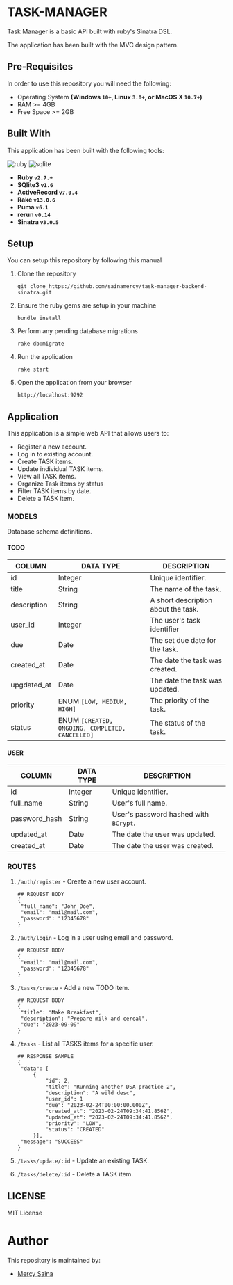 # TASK-MANAGER
Task Manager is a basic API built with ruby's Sinatra DSL. 

The application has been built with the MVC design pattern.

## Pre-Requisites
In order to use this repository you will need the following:

- Operating System **(Windows `10+`, Linux `3.8+`, or MacOS X `10.7+`)**
- RAM >= 4GB
- Free Space >= 2GB

## Built With
This application has been built with the following tools:

![ruby](https://img.shields.io/badge/Ruby-CC342D?style=for-the-badge&logo=ruby&logoColor=white)
![sqlite](https://img.shields.io/badge/SQLite-07405E?style=for-the-badge&logo=sqlite&logoColor=white)


- **Ruby `v2.7.+`**
- **SQlite3 `v1.6`**
- **ActiveRecord `v7.0.4`**
- **Rake `v13.0.6`**
- **Puma `v6.1`**
- **rerun `v0.14`**
- **Sinatra `v3.0.5`**

## Setup
You can setup this repository by following this manual

1. Clone the repository
    ```{shell}
   git clone https://github.com/sainamercy/task-manager-backend-sinatra.git
   ```
2. Ensure the ruby gems are setup in your machine
    ```{shell}
   bundle install
   ```
3. Perform any pending database migrations
   ```{shell}
   rake db:migrate
   ```
4. Run the application
    ```{shell}
    rake start
    ```
5. Open the application from your browser
    ```
   http://localhost:9292
   ```
   
## Application
This application is a simple web API that allows users to:

- Register a new account.
- Log in to existing account.
- Create TASK items.
- Update individual TASK items.
- View all TASK items.
- Organize Task items by status
- Filter TASK items by date.
- Delete a TASK item.

### MODELS
Database schema definitions.

#### TODO

| COLUMN      | DATA TYPE                                       | DESCRIPTION                         | 
|-------------|-------------------------------------------------|-------------------------------------|
| id          | Integer                                         | Unique identifier.                  |
| title       | String                                          | The name of the task.               |
| description | String                                          | A short description about the task. |
| user_id     | Integer                                         | The user's task identifier          |
| due         | Date                                            | The set due date for the task.      |
| created_at  | Date                                            | The date the task was created.      |
| upgdated_at | Date                                            | The date the task was updated.      |
| priority    | ENUM `[LOW, MEDIUM, HIGH]`                      | The priority of the task.           |
| status      | ENUM `[CREATED, ONGOING, COMPLETED, CANCELLED]` | The status of the task.             |


#### USER
| COLUMN        | DATA TYPE | DESCRIPTION                           | 
|---------------|-----------|---------------------------------------|
| id            | Integer   | Unique identifier.                    |
| full_name     | String    | User's full name.                     |
| password_hash | String    | User's password hashed with `BCrypt`. |
| updated_at    | Date      | The date the user was updated.        |
| created_at    | Date      | The date the user was created.        |


### ROUTES

1. `/auth/register` - Create a new user account.
   
   ```{json}
   ## REQUEST BODY
   {
    "full_name": "John Doe",
    "email": "mail@mail.com",
    "password": "12345678"
   }
   ```
2. `/auth/login` - Log in a user using email and password.

   ```{json}
   ## REQUEST BODY
   {
    "email": "mail@mail.com",
    "password": "12345678"
   }
   ```
3. `/tasks/create` - Add a new TODO item.

   ```{json}
   ## REQUEST BODY
   {
    "title": "Make Breakfast",
    "description": "Prepare milk and cereal",
    "due": "2023-09-09"
   }
   ```
4. `/tasks` - List all TASKS items for a specific user.

   ```{json}
   ## RESPONSE SAMPLE
   {
    "data": [
        {
            "id": 2,
            "title": "Running another DSA practice 2",
            "description": "A wild desc",
            "user_id": 1
            "due": "2023-02-24T00:00:00.000Z",
            "created_at": "2023-02-24T09:34:41.856Z",
            "updated_at": "2023-02-24T09:34:41.856Z",
            "priority": "LOW",
            "status": "CREATED"
        }],
    "message": "SUCCESS"
   }
   ```
5. `/tasks/update/:id` - Update an existing TASK.
6. `/tasks/delete/:id` - Delete a TASK item.

## LICENSE
MIT License

# Author
This repository is maintained by:

- [Mercy Saina](https://github.com/sainamercy)